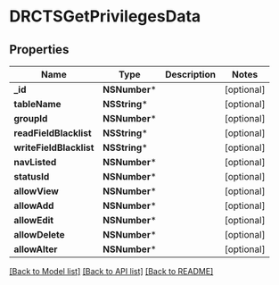 # DRCTSGetPrivilegesData

## Properties
Name | Type | Description | Notes
------------ | ------------- | ------------- | -------------
**_id** | **NSNumber*** |  | [optional] 
**tableName** | **NSString*** |  | [optional] 
**groupId** | **NSNumber*** |  | [optional] 
**readFieldBlacklist** | **NSString*** |  | [optional] 
**writeFieldBlacklist** | **NSString*** |  | [optional] 
**navListed** | **NSNumber*** |  | [optional] 
**statusId** | **NSNumber*** |  | [optional] 
**allowView** | **NSNumber*** |  | [optional] 
**allowAdd** | **NSNumber*** |  | [optional] 
**allowEdit** | **NSNumber*** |  | [optional] 
**allowDelete** | **NSNumber*** |  | [optional] 
**allowAlter** | **NSNumber*** |  | [optional] 

[[Back to Model list]](../README.md#documentation-for-models) [[Back to API list]](../README.md#documentation-for-api-endpoints) [[Back to README]](../README.md)


